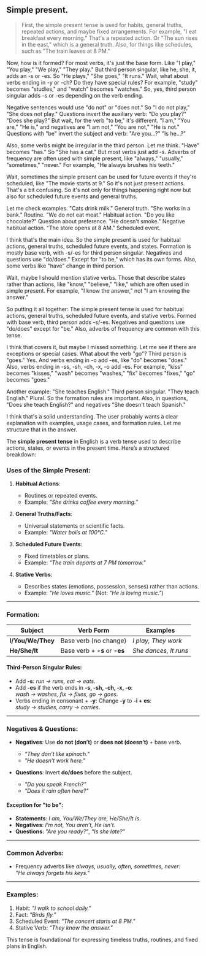 ## Simple present.

>First, the simple present tense is used for habits, general truths, repeated actions, and maybe fixed arrangements. For example, "I eat breakfast every morning." That's a repeated action. Or "The sun rises in the east," which is a general truth. Also, for things like schedules, such as "The train leaves at 8 PM."
>
Now, how is it formed? For most verbs, it's just the base form. Like "I play," "You play," "We play," "They play." But third person singular, like he, she, it, adds an -s or -es. So "He plays," "She goes," "It runs." Wait, what about verbs ending in -y or -ch? Do they have special rules? For example, "study" becomes "studies," and "watch" becomes "watches." So, yes, third person singular adds -s or -es depending on the verb ending.
>
Negative sentences would use "do not" or "does not." So "I do not play," "She does not play." Questions invert the auxiliary verb: "Do you play?" "Does she play?" But wait, for the verb "to be," it's different. "I am," "You are," "He is," and negatives are "I am not," "You are not," "He is not." Questions with "be" invert the subject and verb: "Are you...?" "Is he...?"
>
Also, some verbs might be irregular in the third person. Let me think. "Have" becomes "has." So "She has a cat." But most verbs just add -s. Adverbs of frequency are often used with simple present, like "always," "usually," "sometimes," "never." For example, "He always brushes his teeth."
>
Wait, sometimes the simple present can be used for future events if they're scheduled, like "The movie starts at 9." So it's not just present actions. That's a bit confusing. So it's not only for things happening right now but also for scheduled future events and general truths.
>
Let me check examples. "Cats drink milk." General truth. "She works in a bank." Routine. "We do not eat meat." Habitual action. "Do you like chocolate?" Question about preference. "He doesn't smoke." Negative habitual action. "The store opens at 8 AM." Scheduled event.
>
I think that's the main idea. So the simple present is used for habitual actions, general truths, scheduled future events, and states. Formation is mostly base verb, with -s/-es for third person singular. Negatives and questions use "do/does." Except for "to be," which has its own forms. Also, some verbs like "have" change in third person.
>
Wait, maybe I should mention stative verbs. Those that describe states rather than actions, like "know," "believe," "like," which are often used in simple present. For example, "I know the answer," not "I am knowing the answer."
>
So putting it all together: The simple present tense is used for habitual actions, general truths, scheduled future events, and stative verbs. Formed with base verb, third person adds -s/-es. Negatives and questions use "do/does" except for "be." Also, adverbs of frequency are common with this tense.
>
I think that covers it, but maybe I missed something. Let me see if there are exceptions or special cases. What about the verb "go"? Third person is "goes." Yes. And verbs ending in -o add -es, like "do" becomes "does." Also, verbs ending in -ss, -sh, -ch, -x, -o add -es. For example, "kiss" becomes "kisses," "wash" becomes "washes," "fix" becomes "fixes," "go" becomes "goes."
>
Another example: "She teaches English." Third person singular. "They teach English." Plural. So the formation rules are important. Also, in questions, "Does she teach English?" and negatives "She doesn't teach Spanish."
>
I think that's a solid understanding. The user probably wants a clear explanation with examples, usage cases, and formation rules. Let me structure that in the answer.

The **simple present tense** in English is a verb tense used to describe actions, states, or events in the present time. Here’s a structured breakdown:

### **Uses of the Simple Present**:
1. **Habitual Actions**:  
   - Routines or repeated events.  
   - Example: *"She drinks coffee every morning."*  

2. **General Truths/Facts**:  
   - Universal statements or scientific facts.  
   - Example: *"Water boils at 100°C."*  

3. **Scheduled Future Events**:  
   - Fixed timetables or plans.  
   - Example: *"The train departs at 7 PM tomorrow."*  

4. **Stative Verbs**:  
   - Describes states (emotions, possession, senses) rather than actions.  
   - Example: *"He loves music."* (Not: *"He is loving music."*)  

---

### **Formation**:
| Subject       | Verb Form                     | Examples                     |
|---------------|-------------------------------|------------------------------|
| **I/You/We/They** | Base verb (no change)        | *I play, They work*          |
| **He/She/It** | Base verb + **-s** or **-es** | *She dances, It runs*        |

#### **Third-Person Singular Rules**:
- Add **-s**: *run → runs, eat → eats*.  
- Add **-es** if the verb ends in **-s, -sh, -ch, -x, -o**:  
  *wash → washes, fix → fixes, go → goes*.  
- Verbs ending in consonant + **-y**: Change **-y** to **-i + es**:  
  *study → studies, carry → carries*.  

---

### **Negatives & Questions**:
- **Negatives**: Use **do not (don’t)** or **does not (doesn’t)** + base verb.  
  - *"They don’t like spinach."*  
  - *"He doesn’t work here."*  

- **Questions**: Invert **do/does** before the subject.  
  - *"Do you speak French?"*  
  - *"Does it rain often here?"*  

#### **Exception for "to be"**:
- **Statements**: *I am, You/We/They are, He/She/It is*.  
- **Negatives**: *I’m not, You aren’t, He isn’t*.  
- **Questions**: *"Are you ready?"*, *"Is she late?"*  

---

### **Common Adverbs**:
- Frequency adverbs like *always, usually, often, sometimes, never*:  
  *"He always forgets his keys."*  

---

### **Examples**:
1. Habit: *"I walk to school daily."*  
2. Fact: *"Birds fly."*  
3. Scheduled Event: *"The concert starts at 8 PM."*  
4. Stative Verb: *"They know the answer."*  

This tense is foundational for expressing timeless truths, routines, and fixed plans in English.